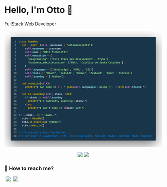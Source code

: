 Hello, I'm Otto 👋
=====================
FullStack Web Developer

<p align="center" width="100%">
  <img alt="README.py" src="./code.png">
</p>

<p align="center" width="100%">
  <img height="180em" src="https://github-readme-stats.vercel.app/api?username=ottomicheletti&show_icons=true&theme=vue&include_all_commits=true&count_private=true"/>
  <img height="180em" src="https://github-readme-stats.vercel.app/api/top-langs/?username=ottomicheletti&layout=compact&theme=vue"/>
</p>

<h3> 🔗  How to reach me? </h3>
<div style='display:flex'>
<!-- <a href="https://www.youtube.com/channel/meu_canal_aqui" target="_blank"><img src="https://img.shields.io/badge/YouTube-FF0000?style=for-the-badge&logo=youtube&logoColor=white" target="_blank"></a> -->

<span>
<a style='margin: auto 4px' href="https://www.linkedin.com/in/ottomic/" target="_blank"><img src="https://img.shields.io/badge/-LinkedIn-%230077B5?style=for-the-badge&logo=linkedin&logoColor=white" target="_blank"></a>
</span>

<!-- <a href="https://instagram.com/micheletti_" target="_blank"><img src="https://img.shields.io/badge/-Instagram-%23E4405F?style=for-the-badge&logo=instagram&logoColor=white" target="_blank"></a> -->

<span>
<a style='margin: auto 4px' href = "mailto:michelettiotto@gmail.com"><img src="https://img.shields.io/badge/Gmail-EA4335?style=for-the-badge&logo=gmail&logoColor=white" target="_blank"></a>
</span>
</div>
